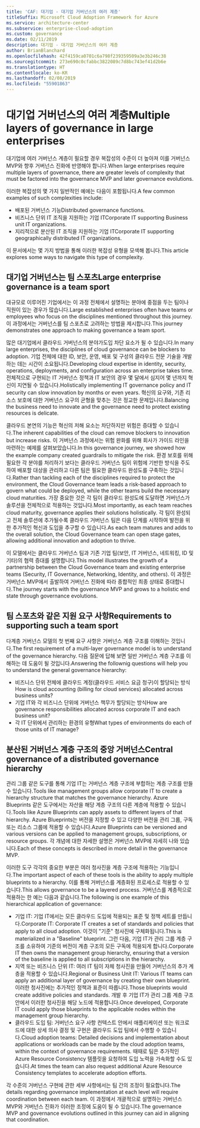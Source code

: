 ```yaml
---
title: 'CAF: 대기업 - 대기업 거버넌스의 여러 계층'
titleSuffix: Microsoft Cloud Adoption Framework for Azure
ms.service: architecture-center
ms.subservice: enterprise-cloud-adoption
ms.custom: governance
ms.date: 02/11/2019
description: 대기업 - 대기업 거버넌스의 여러 계층
author: BrianBlanchard
ms.openlocfilehash: 42f4159ca0701c6a798f239359509a3e3b246c38
ms.sourcegitcommit: 273e690c0cfabbc3822089c7d8bc743ef41d2b6e
ms.translationtype: HT
ms.contentlocale: ko-KR
ms.lasthandoff: 02/08/2019
ms.locfileid: "55901863"
---
```

# <a name="multiple-layers-of-governance-in-large-enterprises"></a><span data-ttu-id="c3dfc-103">대기업 거버넌스의 여러 계층</span><span class="sxs-lookup"><span data-stu-id="c3dfc-103">Multiple layers of governance in large enterprises</span></span>

<span data-ttu-id="c3dfc-104">대기업에 여러 거버넌스 계층이 필요할 경우 복잡성의 수준이 더 높아져 이를 거버넌스 MVP와 향후 거버넌스 진화에 반영해야 합니다.</span><span class="sxs-lookup"><span data-stu-id="c3dfc-104">When large enterprises require multiple layers of governance, there are greater levels of complexity that must be factored into the governance MVP and later governance evolutions.</span></span>

<span data-ttu-id="c3dfc-105">이러한 복잡성의 몇 가지 일반적인 예에는 다음이 포함됩니다.</span><span class="sxs-lookup"><span data-stu-id="c3dfc-105">A few common examples of such complexities include:</span></span>

- <span data-ttu-id="c3dfc-106">배포된 거버넌스 기능</span><span class="sxs-lookup"><span data-stu-id="c3dfc-106">Distributed governance functions.</span></span>
- <span data-ttu-id="c3dfc-107">비즈니스 단위 IT 조직을 지원하는 기업 IT</span><span class="sxs-lookup"><span data-stu-id="c3dfc-107">Corporate IT supporting Business unit IT organizations.</span></span>
- <span data-ttu-id="c3dfc-108">지리적으로 분산된 IT 조직을 지원하는 기업 IT</span><span class="sxs-lookup"><span data-stu-id="c3dfc-108">Corporate IT supporting geographically distributed IT organizations.</span></span>

<span data-ttu-id="c3dfc-109">이 문서에서는 몇 가지 방법을 통해 이러한 복잡성 유형을 모색해 봅니다.</span><span class="sxs-lookup"><span data-stu-id="c3dfc-109">This article explores some ways to navigate this type of complexity.</span></span>

## <a name="large-enterprise-governance-is-a-team-sport"></a><span data-ttu-id="c3dfc-110">대기업 거버넌스는 팀 스포츠</span><span class="sxs-lookup"><span data-stu-id="c3dfc-110">Large enterprise governance is a team sport</span></span>

<span data-ttu-id="c3dfc-111">대규모로 이루어진 기업에서는 이 과정 전체에서 설명하는 분야에 중점을 두는 팀이나 직원이 있는 경우가 많습니다.</span><span class="sxs-lookup"><span data-stu-id="c3dfc-111">Large established enterprises often have teams or employees who focus on the disciplines mentioned throughout this journey.</span></span> <span data-ttu-id="c3dfc-112">이 과정에서는 거버넌스를 팀 스포츠로 고려하는 방법을 제시합니다.</span><span class="sxs-lookup"><span data-stu-id="c3dfc-112">This journey demonstrates one approach to making governance a team sport.</span></span>

<span data-ttu-id="c3dfc-113">많은 대기업에서 클라우드 거버넌스의 분야가도입 차단 요소가 될 수 있습니다.</span><span class="sxs-lookup"><span data-stu-id="c3dfc-113">In many large enterprises, the disciplines of cloud governance can be blockers to adoption.</span></span> <span data-ttu-id="c3dfc-114">기업 전체에 대한 ID, 보안, 운영, 배포 및 구성의 클라우드 전문 기술을 개발하는 데는 시간이 소요됩니다.</span><span class="sxs-lookup"><span data-stu-id="c3dfc-114">Developing cloud expertise in identity, security, operations, deployments, and configuration across an enterprise takes time.</span></span> <span data-ttu-id="c3dfc-115">전체적으로 구현되는 IT 거버넌스 정책과 IT 보안의 경우 몇 달에서 심지어 몇 년까지 혁신이 지연될 수 있습니다.</span><span class="sxs-lookup"><span data-stu-id="c3dfc-115">Holistically implementing IT governance policy and IT security can slow innovation by months or even years.</span></span> <span data-ttu-id="c3dfc-116">혁신의 요구와, 기존 리소스 보호에 대한 거버넌스 요구의 균형을 맞추는 것은 정교한 문제입니다.</span><span class="sxs-lookup"><span data-stu-id="c3dfc-116">Balancing the business need to innovate and the governance need to protect existing resources is delicate.</span></span>

<span data-ttu-id="c3dfc-117">클라우드 본연의 기능은 혁신의 저해 요소는 차단하지만 위험은 증대할 수 있습니다.</span><span class="sxs-lookup"><span data-stu-id="c3dfc-117">The inherent capabilities of the cloud can remove blockers to innovation but increase risks.</span></span> <span data-ttu-id="c3dfc-118">이 거버넌스 과정에서는 위험 완화를 위해 회사가 가이드 라인을 마련하는 예제를 살펴보았습니다.</span><span class="sxs-lookup"><span data-stu-id="c3dfc-118">In this governance journey, we showed how the example company created guardrails to mitigate the risk.</span></span> <span data-ttu-id="c3dfc-119">환경 보호를 위해 필요한 각 분야를 처리하기 보다는 클라우드 거버넌스 팀이 위험에 기반한 방식을 주도하여 배포할 대상을 관리하고 다른 팀은 필요한 클라우드 완성도를 구축하는 것입니다.</span><span class="sxs-lookup"><span data-stu-id="c3dfc-119">Rather than tackling each of the disciplines required to protect the environment, the Cloud Governance team leads a risk-based approach to govern what could be deployed, while the other teams build the necessary cloud maturities.</span></span> <span data-ttu-id="c3dfc-120">가장 중요한 것은 각 팀이 클라우드 완성도에 도달하면 거버넌스가 솔루션을 전체적으로 적용하는 것입니다.</span><span class="sxs-lookup"><span data-stu-id="c3dfc-120">Most importantly, as each team reaches cloud maturity, governance applies their solutions holistically.</span></span> <span data-ttu-id="c3dfc-121">각 팀이 완성되고 전체 솔루션에 추가될수록 클라우드 거버넌스 팀은 다음 단계를 시작하여 발전을 위한 추가적인 혁신과 도입을 추구할 수 있습니다.</span><span class="sxs-lookup"><span data-stu-id="c3dfc-121">As each team matures and adds to the overall solution, the Cloud Governance team can open stage gates, allowing additional innovation and adoption to thrive.</span></span>

<span data-ttu-id="c3dfc-122">이 모델에서는 클라우드 거버넌스 팀과 기존 기업 팀(보안, IT 거버넌스, 네트워킹, ID 및 기타)의 협력 증대를 설명합니다.</span><span class="sxs-lookup"><span data-stu-id="c3dfc-122">This model illustrates the growth of a partnership between the Cloud Governance team and existing enterprise teams (Security, IT Governance, Networking, Identity, and others).</span></span> <span data-ttu-id="c3dfc-123">이 과정은 거버넌스 MVP에서 출발하여 거버넌스 진화에 따라 종합적인 최종 상태로 증대합니다.</span><span class="sxs-lookup"><span data-stu-id="c3dfc-123">The journey starts with the governance MVP and grows to a holistic end state through governance evolutions.</span></span>

## <a name="requirements-to-supporting-such-a-team-sport"></a><span data-ttu-id="c3dfc-124">팀 스포츠와 같은 지원 요구 사항</span><span class="sxs-lookup"><span data-stu-id="c3dfc-124">Requirements to supporting such a team sport</span></span>

<span data-ttu-id="c3dfc-125">다계층 거버넌스 모델의 첫 번째 요구 사항은 거버넌스 계층 구조를 이해하는 것입니다.</span><span class="sxs-lookup"><span data-stu-id="c3dfc-125">The first requirement of a multi-layer governance model is to understand of the governance hierarchy.</span></span> <span data-ttu-id="c3dfc-126">다음 질문에 답해 보면 일반 거버넌스 계층 구조를 이해하는 데 도움이 될 것입니다.</span><span class="sxs-lookup"><span data-stu-id="c3dfc-126">Answering the follownig questions will help you to understand the general governance hierarchy:</span></span>

- <span data-ttu-id="c3dfc-127">비즈니스 단위 전체에 클라우드 계정(클라우드 서비스 요금 청구)이 할당되는 방식</span><span class="sxs-lookup"><span data-stu-id="c3dfc-127">How is cloud accounting (billing for cloud services) allocated across business units?</span></span>
- <span data-ttu-id="c3dfc-128">기업 IT와 각 비즈니스 단위에 거버넌스 책무가 할당되는 방식</span><span class="sxs-lookup"><span data-stu-id="c3dfc-128">How are governance responsibilities allocated across corporate IT and each business unit?</span></span>
- <span data-ttu-id="c3dfc-129">각 IT 단위에서 관리하는 환경의 유형</span><span class="sxs-lookup"><span data-stu-id="c3dfc-129">What types of environments do each of those units of IT manage?</span></span>

## <a name="central-governance-of-a-distributed-governance-hierarchy"></a><span data-ttu-id="c3dfc-130">분산된 거버넌스 계층 구조의 중앙 거버넌스</span><span class="sxs-lookup"><span data-stu-id="c3dfc-130">Central governance of a distributed governance hierarchy</span></span>

<span data-ttu-id="c3dfc-131">관리 그룹 같은 도구를 통해 기업 IT는 거버넌스 계층 구조에 부합하는 계층 구조를 만들 수 있습니다.</span><span class="sxs-lookup"><span data-stu-id="c3dfc-131">Tools like management groups allow corporate IT to create a hierarchy structure that matches the governance hierarchy.</span></span> <span data-ttu-id="c3dfc-132">Azure Blueprints 같은 도구에서는 자산을 해당 계층 구조의 다른 계층에 적용할 수 있습니다.</span><span class="sxs-lookup"><span data-stu-id="c3dfc-132">Tools like Azure Blueprints can apply assets to different layers of that hierarchy.</span></span> <span data-ttu-id="c3dfc-133">Azure Blueprints는 버전을 지정할 수 있고 다양한 버전을 관리 그룹, 구독 또는 리소스 그룹에 적용할 수 있습니다.</span><span class="sxs-lookup"><span data-stu-id="c3dfc-133">Azure Blueprints can be versioned and various versions can be applied to management groups, subscriptions, or resource groups.</span></span> <span data-ttu-id="c3dfc-134">각 개념에 대한 자세한 설명은 거버넌스 MVP에 자세히 나와 있습니다.</span><span class="sxs-lookup"><span data-stu-id="c3dfc-134">Each of these concepts is described in more detail in the governance MVP.</span></span>

<span data-ttu-id="c3dfc-135">이러한 도구 각각의 중요한 부분은 여러 청사진을 계층 구조에 적용하는 기능입니다.</span><span class="sxs-lookup"><span data-stu-id="c3dfc-135">The important aspect of each of these tools is the ability to apply multiple blueprints to a hierarchy.</span></span> <span data-ttu-id="c3dfc-136">이를 통해 거버넌스를 계층화된 프로세스로 적용할 수 있습니다.</span><span class="sxs-lookup"><span data-stu-id="c3dfc-136">This allows governance to be a layered process.</span></span> <span data-ttu-id="c3dfc-137">거버넌스를 계층적으로 적용하는 한 예는 다음과 같습니다.</span><span class="sxs-lookup"><span data-stu-id="c3dfc-137">The following is one example of this hierarchical application of governance:</span></span>

- <span data-ttu-id="c3dfc-138">기업 IT: 기업 IT에서는 모든 클라우드 도입에 적용되는 표준 및 정책 세트를 만듭니다.</span><span class="sxs-lookup"><span data-stu-id="c3dfc-138">Corporate IT: Corporate IT creates a set of standards and policies that apply to all cloud adoption.</span></span> <span data-ttu-id="c3dfc-139">이것이 "기준" 청사진에 구체화됩니다.</span><span class="sxs-lookup"><span data-stu-id="c3dfc-139">This is materialized in a "Baseline" blueprint.</span></span> <span data-ttu-id="c3dfc-140">그런 다음, 기업 IT가 관리 그룹 계층 구조를 소유하여 기준의 버전이 계층 구조의 모든 구독에 적용되게 합니다.</span><span class="sxs-lookup"><span data-stu-id="c3dfc-140">Corporate IT then owns the management group hierarchy, ensuring that a version of the baseline is applied to all subscriptions in the hierarchy.</span></span>
- <span data-ttu-id="c3dfc-141">지역 또는 비즈니스 단위 IT: 여러 IT 팀이 자체 청사진을 만들어 거버넌스의 추가 계층을 적용할 수 있습니다.</span><span class="sxs-lookup"><span data-stu-id="c3dfc-141">Regional or Business Unit IT: Various IT teams can apply an additional layer of governance by creating their own blueprint.</span></span> <span data-ttu-id="c3dfc-142">이러한 청사진에는 추가적인 정책과 표준이 따릅니다.</span><span class="sxs-lookup"><span data-stu-id="c3dfc-142">Those blueprints would create additive policies and standards.</span></span> <span data-ttu-id="c3dfc-143">개발 후 기업 IT가 관리 그룹 계층 구조 안에서 이러한 청사진을 해당 노드에 적용합니다.</span><span class="sxs-lookup"><span data-stu-id="c3dfc-143">Once developed, Corporate IT could apply those blueprints to the applicable nodes within the management group hierarchy.</span></span>
- <span data-ttu-id="c3dfc-144">클라우드 도입 팀: 거버넌스 요구 사항 컨텍스트 안에서 애플리케이션 또는 워크로드에 대한 상세 의사 결정 및 구현은 클라우드 도입 팀에서 수행할 수 있습니다.</span><span class="sxs-lookup"><span data-stu-id="c3dfc-144">Cloud adoption teams: Detailed decisions and implementation about applications or workloads can be made by the cloud adoption teams, within the context of governance requirements.</span></span> <span data-ttu-id="c3dfc-145">때때로 팀은 추가적인 Azure Resource Consistency 템플릿을 요청하여 도입 노력을 가속화할 수도 있습니다.</span><span class="sxs-lookup"><span data-stu-id="c3dfc-145">At times the team can also request additional Azure Resource Consistency templates to accelerate adoption efforts.</span></span>

<span data-ttu-id="c3dfc-146">각 수준의 거버넌스 구현에 관한 세부 사항에서는 팀 간의 조정이 필요합니다.</span><span class="sxs-lookup"><span data-stu-id="c3dfc-146">The details regarding governance implementation at each level will require coordination between each team.</span></span> <span data-ttu-id="c3dfc-147">이 과정에서 개괄적으로 설명하는 거버넌스 MVP와 거버넌스 진화가 이러한 조정에 도움이 될 수 있습니다.</span><span class="sxs-lookup"><span data-stu-id="c3dfc-147">The governance MVP and governance evolutions outlined in this journey can aid in aligning that coordination.</span></span>
